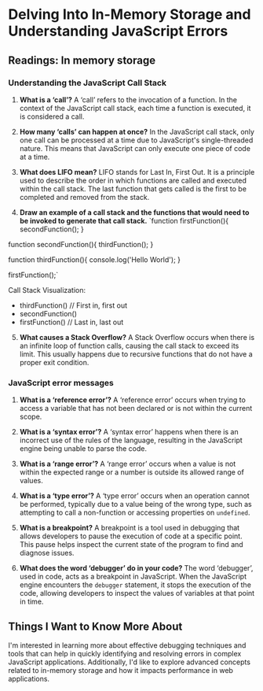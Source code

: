 # Delving Into In-Memory Storage and Understanding JavaScript Errors

## Readings: In memory storage

### Understanding the JavaScript Call Stack

1. **What is a ‘call’?**
   A ‘call’ refers to the invocation of a function. In the context of the JavaScript call stack, each time a function is executed, it is considered a call.

2. **How many ‘calls’ can happen at once?**
   In the JavaScript call stack, only one call can be processed at a time due to JavaScript's single-threaded nature. This means that JavaScript can only execute one piece of code at a time.

3. **What does LIFO mean?**
   LIFO stands for Last In, First Out. It is a principle used to describe the order in which functions are called and executed within the call stack. The last function that gets called is the first to be completed and removed from the stack.

4. **Draw an example of a call stack and the functions that would need to be invoked to generate that call stack.**
`function firstFunction(){
secondFunction();
}

function secondFunction(){
thirdFunction();
}

function thirdFunction(){
console.log('Hello World');
}

firstFunction();`

Call Stack Visualization:
- thirdFunction()  // First in, first out
- secondFunction()
- firstFunction()  // Last in, last out

5. **What causes a Stack Overflow?**
A Stack Overflow occurs when there is an infinite loop of function calls, causing the call stack to exceed its limit. This usually happens due to recursive functions that do not have a proper exit condition.

### JavaScript error messages

1. **What is a ‘reference error’?**
A ‘reference error’ occurs when trying to access a variable that has not been declared or is not within the current scope.

2. **What is a ‘syntax error’?**
A ‘syntax error’ happens when there is an incorrect use of the rules of the language, resulting in the JavaScript engine being unable to parse the code.

3. **What is a ‘range error’?**
A ‘range error’ occurs when a value is not within the expected range or a number is outside its allowed range of values.

4. **What is a ‘type error’?**
A ‘type error’ occurs when an operation cannot be performed, typically due to a value being of the wrong type, such as attempting to call a non-function or accessing properties on `undefined`.

5. **What is a breakpoint?**
A breakpoint is a tool used in debugging that allows developers to pause the execution of code at a specific point. This pause helps inspect the current state of the program to find and diagnose issues.

6. **What does the word ‘debugger’ do in your code?**
The word ‘debugger’, used in code, acts as a breakpoint in JavaScript. When the JavaScript engine encounters the `debugger` statement, it stops the execution of the code, allowing developers to inspect the values of variables at that point in time.

## Things I Want to Know More About

I'm interested in learning more about effective debugging techniques and tools that can help in quickly identifying and resolving errors in complex JavaScript applications. Additionally, I'd like to explore advanced concepts related to in-memory storage and how it impacts performance in web applications.
